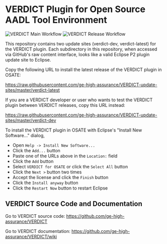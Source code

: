 # VERDICT Plugin for Open Source AADL Tool Environment

![VERDICT Main Workflow](https://github.com/ge-high-assurance/VERDICT/actions/workflows/main.yml/badge.svg)
![VERDICT Release Workflow](https://github.com/ge-high-assurance/VERDICT/actions/workflows/release.yml/badge.svg)

This repository contains two update sites (verdict-dev,
verdict-latest) for the VERDICT plugin.  Each subdirectory in this
repository, when accessed via GitHub's raw content interface, looks
like a valid Eclipse P2 plugin update site to Eclipse.

Copy the following URL to install the latest release of the VERDICT
plugin in OSATE:

<https://raw.githubusercontent.com/ge-high-assurance/VERDICT-update-sites/master/verdict-latest>

If you are a VERDICT developer or user who wants to test the VERDICT
plugin between VERDICT releases, copy this URL instead:

<https://raw.githubusercontent.com/ge-high-assurance/VERDICT-update-sites/master/verdict-dev>

To install the VERDICT plugin in OSATE with Eclipse's "Install New
Software..." dialog,

- Open `Help -> Install New Software...`
- Click the `Add...` button
- Paste one of the URLs above in the `Location:` field
- Click the `Add` button
- Select `VERDICT for OSATE` or click the `Select All` button
- Click the `Next >` button two times
- Accept the license and click the `Finish` button
- Click the `Install anyway` button
- Click the `Restart Now` button to restart Eclipse

## VERDICT Source Code and Documentation

Go to VERDICT source code:
<https://github.com/ge-high-assurance/VERDICT>

Go to VERDICT documentation:
<https://github.com/ge-high-assurance/VERDICT/wiki>

